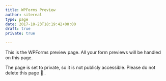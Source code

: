 ```yaml
---
title: WPForms Preview
author: sitereal
type: page
date: 2017-10-23T18:19:42+00:00
draft: true
private: true

---
```

This is the WPForms preview page. All your form previews will be handled on this page.

The page is set to private, so it is not publicly accessible. Please do not delete this page 🙂 .